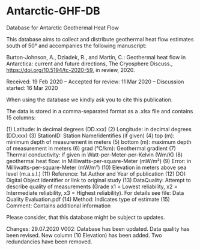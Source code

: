 # Antarctic-GHF-DB
 Database for Antarctic Geothermal Heat Flow

This database aims to collect and distribute geothermal heat flow estimates south of 50° and accompanies the following manuscript: 
 
Burton-Johnson, A., Dziadek, R., and Martin, C.: Geothermal heat flow in Antarctica: current and future directions, 
The Cryosphere Discuss., https://doi.org/10.5194/tc-2020-59, in review, 2020.

Received: 19 Feb 2020 – Accepted for review: 11 Mar 2020 – Discussion started: 16 Mar 2020

When using the database we kindly ask you to cite this publication. 

The data is stored in a comma-separated format as a .xlsx file and contains 15 columns: 

(1) Latitude: in decimal degrees (DD.xxx)
(2) Longitude: in decimal degrees (DD.xxx)
(3) StationID: Station Name/identifies (if given)
(4) top (m): minimum depth of measurement in meters
(5) bottom (m): maximum depth of measurement in meters
(6) grad (°C/km): Geothermal gradient
(7) Thermal conductivity: if given in Watt-per-Meter-per-Kelvin (Wm/K)
(8) geothermal heat flow: in Milliwatts-per-square-Meter (mW/m²)
(9) Error: in Milliwatts-per-square-Meter (mW/m²)
(10) Elevation in meters above sea level (m.a.s.l.) 
(11) Reference: 1st Author and Year of publication
(12) DOI: Digital Object Identifier or link to original study
(13) DataQuality: Attempt to describe quality of measurements (Grade x1 = Lowest reliability, x2 = Intermediate reliability, x3 = Highest reliability). For details see file: Data Quality Evaluation.pdf
(14) Method: Indicates type of estimate 
(15) Comment: Contains additional information

Please consider, that this database might be subject to updates. 

Changes: 
29.07.2020 V002: Database has been updated. Data quality has been revised. New column (10 Elevation) has been added. Two redundancies have been removed. 
